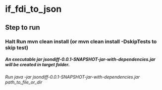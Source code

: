 # if_fdi_to_json

## Step to run  
### Halt Run mvn clean install (or mvn clean install -DskipTests to skip test)
##### An executable jar jsondiff-0.0.1-SNAPSHOT-jar-with-dependencies.jar will be created in target folder.
###### Run java -jar jsondiff-0.0.1-SNAPSHOT-jar-with-dependencies.jar path_to_file_or_dir
